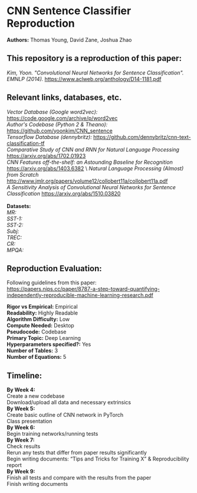 # CNN Sentence Classifier Reproduction
**Authors:** Thomas Young, David Zane, Joshua Zhao

## This repository is a reproduction of this paper:
*Kim, Yoon. "Convolutional Neural Networks for Sentence Classification". EMNLP (2014).*
https://www.aclweb.org/anthology/D14-1181.pdf

## Relevant links, databases, etc.
*Vector Database (Google word2vec):* https://code.google.com/archive/p/word2vec \
*Author's Codebase (Python 2 & Theano):* https://github.com/yoonkim/CNN_sentence \
*Tensorflow Database (dennybritz):* https://github.com/dennybritz/cnn-text-classification-tf \
*Comparative Study of CNN and RNN for Natural Language Processing* https://arxiv.org/abs/1702.01923 \
*CNN Features off-the-shelf: an Astounding Baseline for Recognition* https://arxiv.org/abs/1403.6382 \ 
*Natural Language Processing (Almost) from Scratch* http://www.jmlr.org/papers/volume12/collobert11a/collobert11a.pdf \
*A Sensitivity Analysis of Convolutional Neural Networks for Sentence Classification* https://arxiv.org/abs/1510.03820 \
\
**Datasets:** \
*MR:* \
*SST-1:* \
*SST-2:* \
*Subj:* \
*TREC:* \
*CR:* \
*MPQA:* 

## Reproduction Evaluation:
Following guidelines from this paper: \
https://papers.nips.cc/paper/8787-a-step-toward-quantifying-independently-reproducible-machine-learning-research.pdf 


**Rigor vs Empirical:** Empirical \
**Readability:** Highly Readable \
**Algorithm Difficulty:** Low \
**Compute Needed:** Desktop \
**Pseudocode:** Codebase \
**Primary Topic:** Deep Learning \
**Hyperparameters specified?:** Yes \
**Number of Tables:** 3 \
**Number of Equations:** 5 



## Timeline:
**By Week 4:**\
Create a new codebase\
Download/upload all data and necessary extrinsics\
**By Week 5:**\
Create basic outline of CNN network in PyTorch\
Class presentation\
**By Week 6:** \
Begin training networks/running tests \
**By Week 7:** \
Check results\
Rerun any tests that differ from paper results significantly\
Begin writing documents: “Tips and Tricks for Training X” & Reproducibility report\
**By Week 9:** \
Finish all tests and compare with the results from the paper\
Finish writing documents
